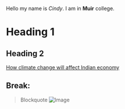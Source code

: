 Hello my name is *Cindy*.
I am in **Muir** college. 
# Heading 1 
## Heading 2
[How climate change will affect Indian economy](https://www.downtoearth.org.in/news/climate-change/indian-economy-will-be-hit-hard-by-rising-heat-global-report-69238)

Break: 
---
>Blockquote
![Image](https://pbs.twimg.com/media/FA8lGwqUUAUtdQQ.jpg:large)
